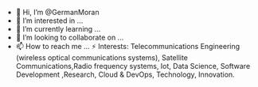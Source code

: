 - 👋 Hi, I’m @GermanMoran
- 👀 I’m interested in ...
- 🌱 I’m currently learning ...
- 💞️ I’m looking to collaborate on ...
- 📫 How to reach me ...
⚡ Interests: Telecommunications Engineering (wireless optical communications systems), Satellite Communications,Radio frequency systems, Iot, Data Science, Software Development
,Research, Cloud & DevOps, Technology, Innovation.

<!---
GermanMoran/GermanMoran is a ✨ special ✨ repository because its `README.md` (this file) appears on your GitHub profile.
You can click the Preview link to take a look at your changes.
--->
